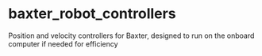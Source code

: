 # baxter_robot_controllers
Position and velocity controllers for Baxter, designed to run on the onboard computer if needed for efficiency
